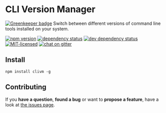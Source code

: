 # CLI Version Manager

[![Greenkeeper badge](https://badges.greenkeeper.io/pepebecker/clivm.svg)](https://greenkeeper.io/)
Switch between different versions of command line tools installed on your system.

[![npm version](https://img.shields.io/npm/v/clivm.svg)](https://www.npmjs.com/package/clivm)
[![dependency status](https://img.shields.io/david/pepebecker/clivm.svg)](https://david-dm.org/pepebecker/clivm)
[![dev dependency status](https://img.shields.io/david/dev/pepebecker/clivm.svg)](https://david-dm.org/pepebecker/clivm#info=devDependencies)
[![MIT-licensed](https://img.shields.io/github/license/pepebecker/clivm.svg)](https://opensource.org/licenses/MIT)
[![chat on gitter](https://badges.gitter.im/pepebecker.svg)](https://gitter.im/pepebecker)

## Install

```shell
npm install clivm -g
```

## Contributing

If you **have a question**, **found a bug** or want to **propose a feature**, have a look at [the issues page](https://github.com/pepebecker/clivm/issues).